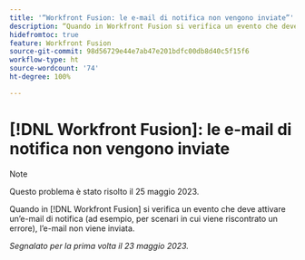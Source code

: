 ```yaml
---
title: '“Workfront Fusion: le e-mail di notifica non vengono inviate”'
description: “Quando in Workfront Fusion si verifica un evento che deve attivare un’e-mail di notifica (ad esempio, per scenari in cui viene riscontrato un errore), l’e-mail non viene inviata.”
hidefromtoc: true
feature: Workfront Fusion
source-git-commit: 98d56729e44e7ab47e201bdfc00db8d40c5f15f6
workflow-type: ht
source-wordcount: '74'
ht-degree: 100%

---
```



# [!DNL Workfront Fusion]: le e-mail di notifica non vengono inviate

>[!NOTE]
>
>Questo problema è stato risolto il 25 maggio 2023.

Quando in [!DNL Workfront Fusion] si verifica un evento che deve attivare un’e-mail di notifica (ad esempio, per scenari in cui viene riscontrato un errore), l’e-mail non viene inviata.

_Segnalato per la prima volta il 23 maggio 2023._

